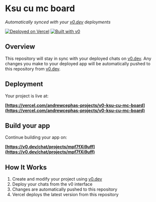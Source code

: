 # Ksu cu mc board

*Automatically synced with your [v0.dev](https://v0.dev) deployments*

[![Deployed on Vercel](https://img.shields.io/badge/Deployed%20on-Vercel-black?style=for-the-badge&logo=vercel)](https://vercel.com/andrewcephas-projects/v0-ksu-cu-mc-board)
[![Built with v0](https://img.shields.io/badge/Built%20with-v0.dev-black?style=for-the-badge)](https://v0.dev/chat/projects/mpf7fXi9uff)

## Overview

This repository will stay in sync with your deployed chats on [v0.dev](https://v0.dev).
Any changes you make to your deployed app will be automatically pushed to this repository from [v0.dev](https://v0.dev).

## Deployment

Your project is live at:

**[https://vercel.com/andrewcephas-projects/v0-ksu-cu-mc-board](https://vercel.com/andrewcephas-projects/v0-ksu-cu-mc-board)**

## Build your app

Continue building your app on:

**[https://v0.dev/chat/projects/mpf7fXi9uff](https://v0.dev/chat/projects/mpf7fXi9uff)**

## How It Works

1. Create and modify your project using [v0.dev](https://v0.dev)
2. Deploy your chats from the v0 interface
3. Changes are automatically pushed to this repository
4. Vercel deploys the latest version from this repository